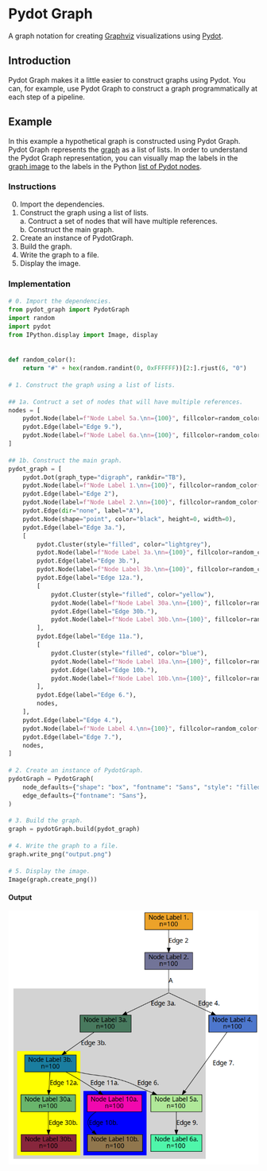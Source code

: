 # Pydot Graph

A graph notation for creating [Graphviz](https://www.graphviz.org/) visualizations using [Pydot](https://github.com/pydot/pydot).

## Introduction

Pydot Graph makes it a little easier to construct graphs using Pydot. You can, for example, use Pydot Graph to construct a graph programmatically at each step of a pipeline.

## Example

In this example a hypothetical graph is constructed using Pydot Graph. Pydot Graph represents the [graph](#output) as a list of lists. In order to understand the Pydot Graph representation, you can visually map the labels in the [graph image](#output) to the labels in the Python [list of Pydot nodes](#implementation).

### Instructions

0. Import the dependencies.
1. Construct the graph using a list of lists.<br>
   a. Contruct a set of nodes that will have multiple references.<br>
   b. Construct the main graph.<br>
2. Create an instance of PydotGraph.
3. Build the graph.
4. Write the graph to a file.
5. Display the image.

### Implementation

```python
# 0. Import the dependencies.
from pydot_graph import PydotGraph
import random
import pydot
from IPython.display import Image, display


def random_color():
    return "#" + hex(random.randint(0, 0xFFFFFF))[2:].rjust(6, "0")

# 1. Construct the graph using a list of lists.

## 1a. Contruct a set of nodes that will have multiple references.
nodes = [
    pydot.Node(label=f"Node Label 5a.\nn={100}", fillcolor=random_color()),
    pydot.Edge(label="Edge 9."),
    pydot.Node(label=f"Node Label 6a.\nn={100}", fillcolor=random_color()),
]

## 1b. Construct the main graph.
pydot_graph = [
    pydot.Dot(graph_type="digraph", rankdir="TB"),
    pydot.Node(label=f"Node Label 1.\nn={100}", fillcolor=random_color()),
    pydot.Edge(label="Edge 2"),
    pydot.Node(label=f"Node Label 2.\nn={100}", fillcolor=random_color()),
    pydot.Edge(dir="none", label="A"),
    pydot.Node(shape="point", color="black", height=0, width=0),
    pydot.Edge(label="Edge 3a."),
    [
        pydot.Cluster(style="filled", color="lightgrey"),
        pydot.Node(label=f"Node Label 3a.\nn={100}", fillcolor=random_color()),
        pydot.Edge(label="Edge 3b."),
        pydot.Node(label=f"Node Label 3b.\nn={100}", fillcolor=random_color()),
        pydot.Edge(label="Edge 12a."),
        [
            pydot.Cluster(style="filled", color="yellow"),
            pydot.Node(label=f"Node Label 30a.\nn={100}", fillcolor=random_color()),
            pydot.Edge(label="Edge 30b."),
            pydot.Node(label=f"Node Label 30b.\nn={100}", fillcolor=random_color()),
        ],
        pydot.Edge(label="Edge 11a."),
        [
            pydot.Cluster(style="filled", color="blue"),
            pydot.Node(label=f"Node Label 10a.\nn={100}", fillcolor=random_color()),
            pydot.Edge(label="Edge 10b."),
            pydot.Node(label=f"Node Label 10b.\nn={100}", fillcolor=random_color()),
        ],
        pydot.Edge(label="Edge 6."),
        nodes,
    ],
    pydot.Edge(label="Edge 4."),
    pydot.Node(label=f"Node Label 4.\nn={100}", fillcolor=random_color()),
    pydot.Edge(label="Edge 7."),
    nodes,
]

# 2. Create an instance of PydotGraph.
pydotGraph = PydotGraph(
    node_defaults={"shape": "box", "fontname": "Sans", "style": "filled", "fillcolor": "#eeeeee"},
    edge_defaults={"fontname": "Sans"},
)

# 3. Build the graph.
graph = pydotGraph.build(pydot_graph)

# 4. Write the graph to a file.
graph.write_png("output.png")

# 5. Display the image.
Image(graph.create_png())
```

#### Output

<img src="./output.png"/>

